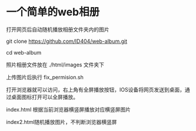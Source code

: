 # 一个简单的web相册

打开网页后自动随机播放相册文件夹内的图片

git clone https://github.com/ID404/web-album.git

cd web-album

照片相册文件放在 ./html/images 文件夹下

上传图片后执行 fix_permision.sh

打开浏览器就可以访问，右上角有全屏播放按钮，IOS设备将网页发送到桌面，通过桌面图标打开可以全屏播放。

index.html 根据当前浏览器横竖屏播放对应横竖屏图片

index2.html随机播放图片，不判断浏览器横竖屏
